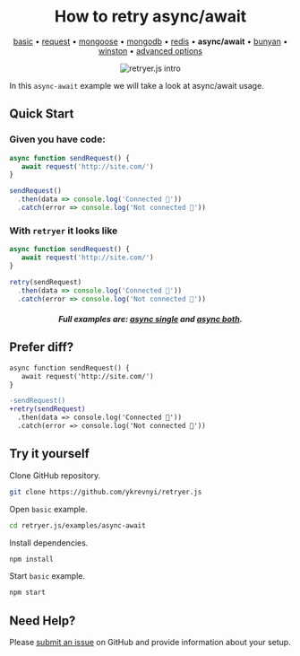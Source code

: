 
<h1 align="center">How to retry async/await</h1>

<p align="center">
  <a href="https://github.com/ykrevnyi/reconnect/tree/master/examples/basic/">basic</a> &bull;
  <a href="https://github.com/ykrevnyi/reconnect/tree/master/examples/request/">request</a> &bull;
  <a href="https://github.com/ykrevnyi/reconnect/tree/master/examples/mongoose/">mongoose</a> &bull;
  <a href="https://github.com/ykrevnyi/reconnect/tree/master/examples/mongodb/">mongodb</a> &bull;
  <a href="https://github.com/ykrevnyi/reconnect/tree/master/examples/redis/">redis</a> &bull;
  <b>async/await</b> &bull;
  <a href="https://github.com/ykrevnyi/reconnect/tree/master/examples/bunyan/">bunyan</a> &bull;
  <a href="https://github.com/ykrevnyi/reconnect/tree/master/examples/winston/">winston</a> &bull;
  <a href="https://github.com/ykrevnyi/reconnect/tree/master/examples/advanced-options/">advanced options</a>
</p>

<p align="center">
  <img src="https://github.com/ykrevnyi/reconnect/tree/master/docs/retryer-v1.5.1.gif" alt="retryer.js intro"/>
</p>

In this `async-await` example we will take a look at async/await usage.

## Quick Start

### Given you have code:

```javascript
async function sendRequest() {
   await request('http://site.com/')
}

sendRequest()
  .then(data => console.log('Connected 🎉'))
  .catch(error => console.log('Not connected 🤷‍'))
```

### With `retryer` it looks like
```javascript
async function sendRequest() {
   await request('http://site.com/')
}

retry(sendRequest)
  .then(data => console.log('Connected 🎉'))
  .catch(error => console.log('Not connected 🤷‍'))
```
<h5 align="center">Full examples are: <a href="https://github.com/ykrevnyi/reconnect/tree/master/examples/async-await/index.js">async single</a> and <a href="https://github.com/ykrevnyi/reconnect/tree/master/examples/async-await/index-both.js">async both</a>.</h5>

## Prefer diff?
```diff
async function sendRequest() {
   await request('http://site.com/')
}

-sendRequest()
+retry(sendRequest)
  .then(data => console.log('Connected 🎉'))
  .catch(error => console.log('Not connected 🤷‍'))
```

## Try it yourself
Clone GitHub repository.
```bash
git clone https://github.com/ykrevnyi/retryer.js
```

Open `basic` example.
```bash
cd retryer.js/examples/async-await
```

Install dependencies.
```bash
npm install
```

Start `basic` example.
```bash
npm start
```

## Need Help?
Please [submit an issue](https://github.com/ykrevnyi/retryer.js/issues) on GitHub and provide information about your setup.

